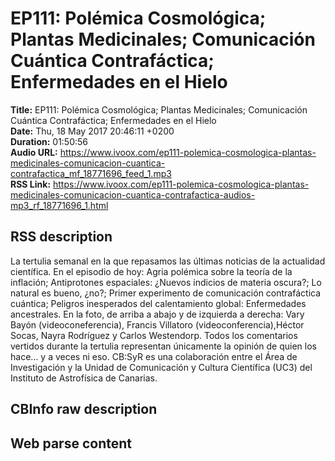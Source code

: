 # EP111: Polémica Cosmológica; Plantas Medicinales; Comunicación Cuántica Contrafáctica; Enfermedades en el Hielo  
**Title:** EP111: Polémica Cosmológica; Plantas Medicinales; Comunicación Cuántica Contrafáctica; Enfermedades en el Hielo  
**Date:** Thu, 18 May 2017 20:46:11 +0200  
**Duration:** 01:50:56  
**Audio URL:** https://www.ivoox.com/ep111-polemica-cosmologica-plantas-medicinales-comunicacion-cuantica-contrafactica_mf_18771696_feed_1.mp3  
**RSS Link:** https://www.ivoox.com/ep111-polemica-cosmologica-plantas-medicinales-comunicacion-cuantica-contrafactica-audios-mp3_rf_18771696_1.html  

## RSS description
La tertulia semanal en la que repasamos las últimas noticias de la actualidad científica. En el episodio de hoy: Agria polémica sobre la teoría de la inflación; Antiprotones espaciales: ¿Nuevos indicios de materia oscura?; Lo natural es bueno, ¿no?; Primer experimento de comunicación contrafáctica cuántica; Peligros inesperados del calentamiento global: Enfermedades ancestrales. En la foto, de arriba a abajo y de izquierda a derecha: Vary Bayón (videoconeferencia), Francis Villatoro (videoconferencia),Héctor Socas, Nayra Rodríguez y Carlos Westendorp. Todos los comentarios vertidos durante la tertulia representan únicamente la opinión de quien los hace… y a veces ni eso. CB:SyR es una colaboración entre el Área de Investigación y la Unidad de Comunicación y Cultura Científica (UC3) del Instituto de Astrofísica de Canarias.

## CBInfo raw description


## Web parse content

